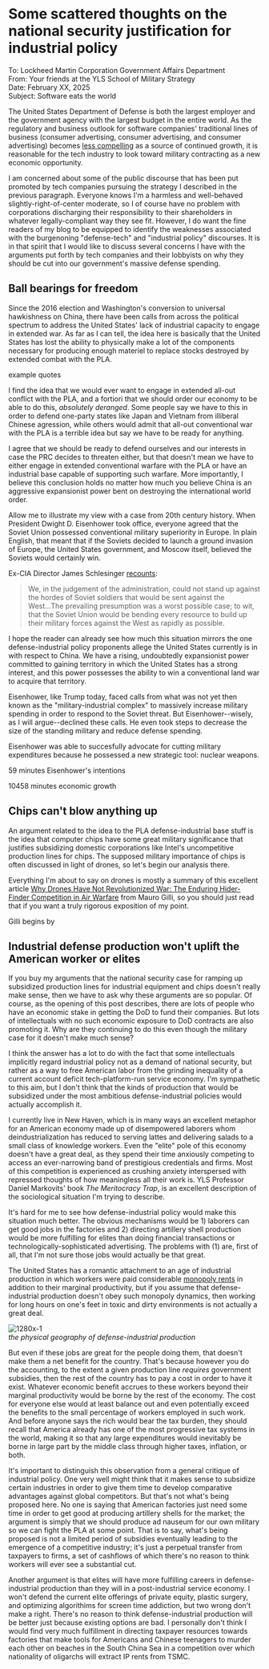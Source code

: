 # Some scattered thoughts on the national security justification for industrial policy

To: Lockheed Martin Corporation Government Affairs Department\
From: Your friends at the YLS School of Military Strategy\
Date: February XX, 2025\
Subject: Software eats the world


The United States Department of Defense is both the largest employer and the government agency with the largest budget in the entire world. As the regulatory and business outlook for software companies' traditional lines of business (consumer advertising, consumer advertising, and consumer advertising) becomes [less compelling](https://www.google.com/search?q=bigtech+stock+down&oq=bigtech+stock+down&gs_lcrp=EgZjaHJvbWUyBggAEEUYOTIICAEQABgWGB4yCAgCEAAYFhgeMg0IAxAAGIYDGIAEGIoFMg0IBBAAGIYDGIAEGIoFMg0IBRAAGIYDGIAEGIoFMgoIBhAAGIAEGKIEMgoIBxAAGIAEGKIEMgoICBAAGIAEGKIE0gEIMjUwNGowajmoAgCwAgE&sourceid=chrome&ie=UTF-8) as a source of continued growth, it is reasonable for the tech industry to look toward military contracting as a new economic opportunity.

I am concerned about some of the public discourse that has been put promoted by tech companies pursuing the strategy I described in the previous paragraph. Everyone knows I'm a harmless and well-behaved slightly-right-of-center moderate, so I of course have no problem with corporations discharging their responsibility to their shareholders in whatever legally-compliant way they see fit. However, I do want the fine readers of my blog to be equipped to identify the weaknesses associated with the burgenoning "defense-tech" and "industrial policy" discourses. It is in that spirit that I would like to discuss several concerns I have with the arguments put forth by tech companies and their lobbyists on why they should be cut into our government's massive defense spending. 

## Ball bearings for freedom

Since the 2016 election and Washington's conversion to universal hawkishness on China, there have been calls from across the political spectrum to address the United States' lack of industrial capacity to engage in extended war. As far as I can tell, the idea here is basically that the United States has lost the ability to physically make a lot of the components necessary for producing enough materiel to replace stocks destroyed by extended combat with the PLA.

example quotes

I find the idea that we would ever want to engage in extended all-out conflict with the PLA, and a fortiori that we should order our economy to be able to do this, *absolutely deranged*. Some people say we have to this in order to defend one-party states like Japan and Vietnam from illiberal Chinese agression, while others would admit that all-out conventional war with the PLA is a terrible idea but say we have to be ready for anything.

I agree that we should be ready to defend ourselves and our interests in case the PRC decides to threaten either, but that doesn't mean we have to either engage in extended conventional warfare with the PLA or have an industrial base capable of supporting such warfare. More importantly, I believe this conclusion holds no matter how much you believe China is an aggressive expansionist power bent on destroying the international world order. 

Allow me to illustrate my view with a case from 20th century history. When President Dwight D. Eisenhower took office, everyone agreed that the Soviet Union possessed conventional military superiority in Europe. In plain English, that meant that if the Soviets decided to launch a ground invasion of Europe, the United States government, and Moscow itself, believed the Soviets would certainly win. 

Ex-CIA Director James Schlesinger [recounts](https://youtu.be/Qz0Dg5gIjhw?feature=shared&t=3420):

> We, in the judgement of the administration, could not stand up against the hordes of Soviet soldiers that would be sent against the West...The prevailing presumption was a worst possible case; to wit, that the Soviet Union would be bending every resource to build up their military forces against the West as rapidly as possible.

I hope the reader can already see how much this situation mirrors the one defense-industrial policy proponents allege the United States currently is in with respect to China. We have a rising, undoubtedly expansionist power committed to gaining territory in which the United States has a strong interest, and this power possesses the ability to win a conventional land war to acquire that territory. 

Eisenhower, like Trump today, faced calls from what was not yet then known as the "military-industrial complex" to massively increase military spending in order to respond to the Soviet threat. But Eisenhower--wisely, as I will argue--declined these calls. He even took steps to decrease the size of the standing military and reduce defense spending. 

Eisenhower was able to succesfully advocate for cutting military expenditures because he possessed a new strategic tool: nuclear weapons. 

59 minutes Eisenhower's intentions

10458 minutes economic growth

## Chips can't blow anything up

An argument related to the idea to the PLA defense-industrial base stuff is the idea that computer chips have some great military significance that justifies subsidizing domestic corporations like Intel's uncompetitive production lines for chips. The supposed military importance of chips is often discussed in light of drones, so let's begin our analysis there.

Everything I'm about to say on drones is mostly a summary of this excellent article [Why Drones Have Not Revolutionized War: The Enduring Hider-Finder Competition in Air Warfare](https://www.belfercenter.org/publication/why-drones-have-not-revolutionized-war-enduring-hider-finder-competition-air-warfare) from Mauro Gilli, so you should just read that if you want a truly rigorous exposition of my point. 

Gilli begins by 

## Industrial defense production won't uplift the American worker or elites

If you buy my arguments that the national security case for ramping up subsidized production lines for industrial equipment and chips doesn't really make sense, then we have to ask why these arguments are so popular. Of course, as the opening of this post describes, there are lots of people who have an economic stake in getting the DoD to fund their companies. But lots of intellectuals with no such economic exposure to DoD contracts are also promoting it. Why are they continuing to do this even though the military case for it doesn't make much sense?

I think the answer has a lot to do with the fact that some intellectuals implicitly regard industrial policy not as a demand of national security, but rather as a way to free American labor from the grinding inequality of a current account deficit tech-platform-run service economy. I'm sympathetic to this aim, but I don't think that the kinds of production that would be subsidized under the most ambitious defense-industrial policies would actually accomplish it.

I currently live in New Haven, which is in many ways an excellent metaphor for an American economy made up of disempowered laborers whom deindustrialization has reduced to serving lattes and delivering salads to a small class of knowledge workers. Even the "elite" pole of this economy doesn't have a great deal, as they spend their time anxiously competing to access an ever-narrowing band of prestigious credentials and firms. Most of this competition is experienced as crushing anxiety interspersed with repressed thoughts of how meaningless all their work is. YLS Professor Daniel Markovits' book *The Meritocracy Trap*, is an excellent description of the sociological situation I'm trying to describe.

It's hard for me to see how defense-industrial policy would make this situation much better. The obvious mechanisms would be 1) laborers can get good jobs in the factories and 2) directing artillery shell production would be more fulfilling for elites than doing financial transactions or technologically-sophisticated advertising. The problems with (1) are, first of all, that I'm not sure those jobs would actually be that great. 

The United States has a romantic attachment to an age of industrial production in which workers were paid considerable [monopoly rents](https://elilee476.github.io/2025/01/01/capitalism-sucks-when.html) in addition to their marginal productivity, but if you assume that defense-industrial production doesn't obey such monopoly dynamics, then working for long hours on one's feet in toxic and dirty environments is not actually a great deal. 

![1280x-1](https://github.com/user-attachments/assets/bb996acd-d05d-4478-b299-3150bf08c1f3)\
*the physical geography of defense-industrial production*

But even if these jobs are great for the people doing them, that doesn't make them a net benefit for the country. That's because however you do the accounting, to the extent a given production line *requires* government subsidies, then the rest of the country has to pay a cost in order to have it exist. Whatever economic benefit accrues to these workers beyond their marginal productivity would be borne by the rest of the economy. The cost for everyone else would at least balance out and even potentially exceed the benefits to the small percentage of workers employed in such work. And before anyone says the rich would bear the tax burden, they should recall that America already has one of the most progressive tax systems in the world, making it so that any large expenditures would inevitably be borne in large part by the middle class through higher taxes, inflation, or both. 

It's important to distinguish this observation from a general critique of industrial policy. One very well might think that it makes sense to subsidize certain industries in order to give them time to develop comparative advantages against global competitors. But that's not what's being proposed here. No one is saying that American factories just need some time in order to get good at producing artillery shells for the market; the argument is simply that we should produce ad nauseum for our own military so we can fight the PLA at some point. That is to say, what's being proposed is not a limited period of subsidies eventually leading to the emergence of a competitive industry; it's just a perpetual transfer from taxpayers to firms, a set of cashflows of which there's no reason to think workers will ever see a substantial cut.

Another argument is that elites will have more fulfilling careers in defense-industrial production than they will in a post-industrial service economy. I won't defend the current elite offerings of private equity, plastic surgery, and optimizing algorithims for screen time addiction, but two wrong don't make a right. There's no reason to think defense-industrial production will be better just because existing options are bad. I personally don't think I would find very much fulfillment in directing taxpayer resources towards factories that make tools for Americans and Chinese teenagers to murder each other on beaches in the South China Sea in a competition over which nationality of oligarchs will extract IP rents from TSMC.







